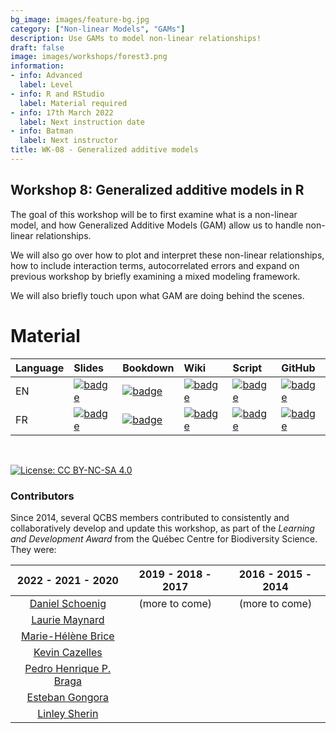 ```yaml
---
bg_image: images/feature-bg.jpg
category: ["Non-linear Models", "GAMs"]
description: Use GAMs to model non-linear relationships!
draft: false
image: images/workshops/forest3.png
information:
- info: Advanced
  label: Level
- info: R and RStudio
  label: Material required
- info: 17th March 2022
  label: Next instruction date
- info: Batman
  label: Next instructor
title: WK-08 - Generalized additive models
---
```


## Workshop 8: Generalized additive models in R

The goal of this workshop will be to first examine what is a non-linear model, and how Generalized Additive Models (GAM) allow us to handle non-linear relationships.

We will also go over how to plot and interpret these non-linear relationships, how to include interaction terms, autocorrelated errors and expand on previous workshop by briefly examining a mixed modeling framework. 

We will also briefly touch upon what GAM are doing behind the scenes.

# Material

Language | Slides | Bookdown | Wiki | Script | GitHub 
:--------|:-------|:-----|:-----|:------ |:-------
EN | [![badge](https://img.shields.io/static/v1?style=flat&label=Slides&message=08&color=red&logo=html5)](https://qcbsrworkshops.github.io/workshop08/pres-en/workshop08-pres-en.html) | [![badge](https://img.shields.io/static/v1?style=flat&label=book&message=08&logo=github)](https://qcbsrworkshops.github.io/workshop08/book-en/index.html) | [![badge](https://img.shields.io/static/v1?style=flat&label=wiki&message=08&logo=wikipedia)](https://wiki.qcbs.ca/r_workshop8) | [![badge](https://img.shields.io/static/v1?style=flat&label=script&message=08&color=2a50b8&logo=r)](https://qcbsrworkshops.github.io/workshop08/pres-en/workshop08-script-en.R) | [![badge](https://img.shields.io/static/v1?style=flat&label=repo&message=dev&color=6f42c1&logo=github)](https://github.com/QCBSRworkshops/workshop08) 
FR | [![badge](https://img.shields.io/static/v1?style=flat&label=Diapos&message=08&color=red&logo=html5)](https://qcbsrworkshops.github.io/workshop08/pres-fr/workshop08-pres-fr.html) | [![badge](https://img.shields.io/static/v1?style=flat&label=livre&message=08&logo=github)](https://qcbsrworkshops.github.io/workshop08/book-fr/index.html) | [![badge](https://img.shields.io/static/v1?style=flat&label=wiki&message=08&logo=wikipedia)](https://wiki.qcbs.ca/r_atelier8) | [![badge](https://img.shields.io/static/v1?style=flat&label=script&message=08&color=2a50b8&logo=r)](https://qcbsrworkshops.github.io/workshop08/pres-fr/workshop08-script-fr.R) | [![badge](https://img.shields.io/static/v1?style=flat&label=repo&message=dev&color=6f42c1&logo=github)](https://github.com/QCBSRworkshops/workshop08) 


<br> 

[![License: CC BY-NC-SA 4.0](https://img.shields.io/badge/License-CC%20BY--NC--SA%204.0-lightgrey.svg)](https://creativecommons.org/licenses/by-nc-sa/4.0/)

### Contributors

Since 2014, several QCBS members contributed to consistently and collaboratively develop and update this workshop, as part of the *Learning and Development Award* from the Québec Centre for Biodiversity Science. They were:

|      2022 - 2021 - 2020      |      2019 - 2018 - 2017     |      2016 - 2015 - 2014      |
|:----------------------------:|:---------------------------:|:----------------------------:|
| [Daniel Schoenig]()         |  (more to come) | (more to come)  |
|  [Laurie Maynard]()         |   |   |
|  [Marie-Hélène Brice]()     |   |   |
|  [Kevin Cazelles]()         |   |   |
|  [Pedro Henrique P. Braga]()|   |   |
|  [Esteban Gongora]()        |   |   |
|  [Linley Sherin]()        |   |   |